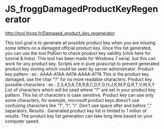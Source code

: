 # JS_froggDamagedProductKeyRegenerator
http://tool.frogg.fr/Damaged_product_key_regenerator

This tool goal is to generate all possible product key when you are missing some letters on a damaged official product key.
Once this list generated, you can use the tool PidGen to check product key validity (click here for tutorial & links).
This tool has been made for Windows 7 serial, but this can work for any product key.
Scripts are in pure javascript to prevent generated product key storing which could be seen by server administrator.
Product key pattern :
ex : AAAA-A?AA-AA?A-AAAA-A??A
This is the product key damaged, use the char "?" for no more readable characters.
Product key possible characters :
ex : 2,3,4,5,6,7,8,9,B,C,D,F,G,H,J,K,M,P,Q,R,T,V,W,X,Y
List of characters which will be used where "?" are set in your product key pattern.
This list of characters is case sensitive.
Product key can use only some characters, for exemple, microsoft product keys doesn't use confusing characters like "1", "l", "i".
Don't use space after and before "," separators.
Results :
Generated product key list is limited to 1 milion of results.
The product key list generation can take long time based on your computer speed.
